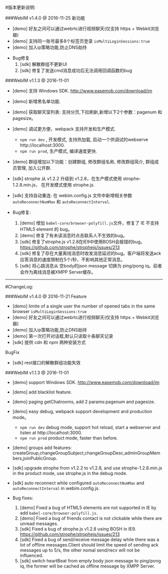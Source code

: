 #版本更新说明:

###WebIM v1.4.0 @ 2016-11-25
新功能

- [demo] 好友之间可以通过webrtc进行视频聊天(仅支持 https + Webkit浏览器)
- [demo] 支持同一账号最多8个标签页登录 `isMultiLoginSessions:true`
- [demo] 加入ip策略功能,防止DNS劫持  

* Bug修复
    1. [sdk] 解散群组不更新UI
    2. [sdk] 修复了发送cmd消息成功后无法调用回调函数的bug



###WebIM v1.1.3 @ 2016-11-01

* [demo] 支持 Windows SDK. <http://www.easemob.com/download/im>
* [demo] 新增黑名单功能.
* [demo] 获取聊天室列表: 支持分页,下拉刷新,新增以下2个参数：pagenum 和 pagesize。
* [demo] 调试更方便，webpack 支持开发和生产模式.
    * `npm run dev` , 开发模式, 支持热加载, 启动一个供调试的webserve http://localhost:3000.
    * `npm run prod`, 生产模式, 编译速度更快.
* [demo] 群组增加以下功能：创建群组, 修改群组名称, 修改群组简介, 群组成员管理, 加入公开群.
* [sdk] strophe 从 v1.2.2 升级到 v1.2.8，在生产模式使用 strophe-1.2.8.min.js， 在开发模式使用 strophe.js.
* [sdk] 支持自动重连: 在 webim.config.js 文件中新增相关参数 `autoReconnectNumMax` 和 `autoReconnectInterval`.

* Bug修复:
    1. [demo] 增加 `babel-core/browser-polyfill.js`文件，修复了 IE 不支持 HTML5 element 的 bug。
    2. [demo] 修复了有未读消息时点击联系人不生效的bug。
    3. [sdk] 修复了strophe.js v1.2.8在IE9中使用BOSH会报错的bug。  <https://github.com/strophe/strophejs/issues/213>
    4. [sdk] 修复了存在大量离线消息时收发消息延迟的bug。客户端将发送ack应答消息的速度限制在5个/秒，不影响其他正常消息。
    5. [sdk] 将心跳消息从 空body的json message 切换为 ping/pong iq。前者会作为离线消息被XMPP Server缓存。
   
   
---
#ChangeLog:

###WebIM v1.4.0 @ 2016-11-21
Feature

- [demo] limite of a single user the number of opened tabs in the same browser `isMultiLoginSessions:true`
- [demo] 好友之间可以通过webrtc进行视频聊天(仅支持 https + Webkit浏览器)
- [demo] 加入ip策略功能,防止DNS劫持  
- [demo] 第一次打开对话框,默认只读取十条聊天记录
- [sdk]  提供 cdn 和 npm 两种安装方式

BugFix

- [sdk] rest接口的解散群组功能失效

###WebIM v1.1.3 @ 2016-11-01

* [demo] support Windows SDK. <http://www.easemob.com/download/im>
* [demo] add blacklist feature.
* [demo] paging getChatrooms, add 2 params:pagenum and pagesize. 
* [demo] easy debug, webpack support development and production mode。
    * `npm run dev`  debug mode, support hot reload, start a webserver and listen at http://localhost:3000.
    * `npm run prod` product mode, faster than before.
* [demo] groups add features: createGroup,changeGroupSubject,changeGroupDesc,adminGroupMembers,joinPublicGroup.
* [sdk]  upgrade strophe from v1.2.2 to v1.2.8, and use strophe-1.2.8.min.js in the product mode, use strophe.js in the debug mode.
* [sdk]  auto reconnect while configured `autoReconnectNumMax` and `autoReconnectInterval` in webim.config.js.

* Bug fixes:
    1. [demo] Fixed a bug of HTML5 elements are not supported in IE by add `babel-core/browser-polyfill.js`.
    2. [demo] Fixed a bug of friends contact is not clickable while there are unread messages.
    3. [sdk] Fixed a bug of strophe.js v1.2.8 using BOSH in IE9.  <https://github.com/strophe/strophejs/issues/213>
    4. [sdk] Fixed a bug of send/receive message delay while there was a lot of offline messages.Client should limit the speed of sending ack messages  up to 5/s, the other nomal send/recv will not be influenced.
    5. [sdk] switch heartBeat from empty body json message to ping/pong iq, the former will be cached as offline message by XMPP Server.

